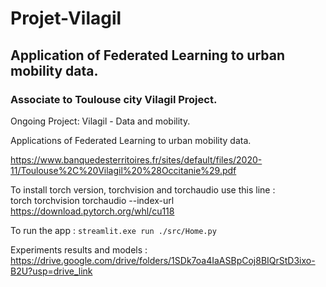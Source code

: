 # Projet-Vilagil
## Application of Federated Learning to urban mobility data. 
### Associate to Toulouse city Vilagil Project.

Ongoing Project: Vilagil - Data and mobility.

Applications of Federated Learning to urban mobility data. 


https://www.banquedesterritoires.fr/sites/default/files/2020-11/Toulouse%2C%20Vilagil%20%28Occitanie%29.pdf

To install torch version, torchvision and torchaudio use this line :   
torch torchvision torchaudio --index-url https://download.pytorch.org/whl/cu118

To run the app : `streamlit.exe run ./src/Home.py`

Experiments results and models : https://drive.google.com/drive/folders/1SDk7oa4IaASBpCoj8BIQrStD3ixo-B2U?usp=drive_link
